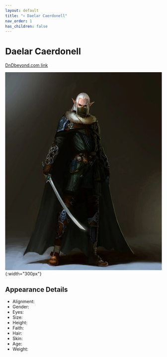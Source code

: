```yaml
---
layout: default
title: "💀 Daelar Caerdonell"
nav_order: 1
has_children: false
---
```


# Daelar Caerdonell

[DnDbeyond.com link](https://www.dndbeyond.com/characters/23831987)

![full_art](img/daelar_full.jpeg){:width="300px"}

## Appearance Details

- Alignment:
- Gender:
- Eyes:
- Size:
- Height:
- Faith:
- Hair:  
- Skin:
- Age:
- Weight:
